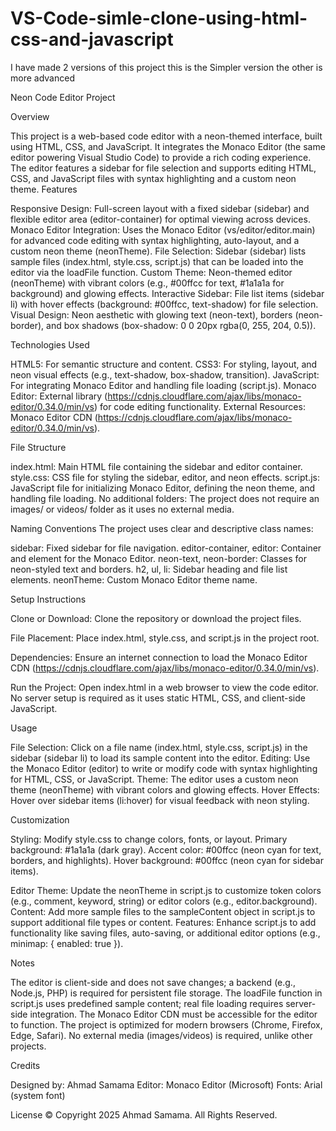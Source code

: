 # VS-Code-simle-clone-using-html-css-and-javascript
I have made 2 versions of this project this is the Simpler version the other is more advanced

Neon Code Editor Project

Overview

This project is a web-based code editor with a neon-themed interface, built using HTML, CSS, and JavaScript. It integrates the Monaco Editor (the same editor powering Visual Studio Code) to provide a rich coding experience. The editor features a sidebar for file selection and supports editing HTML, CSS, and JavaScript files with syntax highlighting and a custom neon theme.
Features

Responsive Design: Full-screen layout with a fixed sidebar (sidebar) and flexible editor area (editor-container) for optimal viewing across devices.
Monaco Editor Integration: Uses the Monaco Editor (vs/editor/editor.main) for advanced code editing with syntax highlighting, auto-layout, and a custom neon theme (neonTheme).
File Selection: Sidebar (sidebar) lists sample files (index.html, style.css, script.js) that can be loaded into the editor via the loadFile function.
Custom Theme: Neon-themed editor (neonTheme) with vibrant colors (e.g., #00ffcc for text, #1a1a1a for background) and glowing effects.
Interactive Sidebar: File list items (sidebar li) with hover effects (background: #00ffcc, text-shadow) for file selection.
Visual Design: Neon aesthetic with glowing text (neon-text), borders (neon-border), and box shadows (box-shadow: 0 0 20px rgba(0, 255, 204, 0.5)).

Technologies Used

HTML5: For semantic structure and content.
CSS3: For styling, layout, and neon visual effects (e.g., text-shadow, box-shadow, transition).
JavaScript: For integrating Monaco Editor and handling file loading (script.js).
Monaco Editor: External library (https://cdnjs.cloudflare.com/ajax/libs/monaco-editor/0.34.0/min/vs) for code editing functionality.
External Resources:
Monaco Editor CDN (https://cdnjs.cloudflare.com/ajax/libs/monaco-editor/0.34.0/min/vs).



File Structure

index.html: Main HTML file containing the sidebar and editor container.
style.css: CSS file for styling the sidebar, editor, and neon effects.
script.js: JavaScript file for initializing Monaco Editor, defining the neon theme, and handling file loading.
No additional folders: The project does not require an images/ or videos/ folder as it uses no external media.

Naming Conventions
The project uses clear and descriptive class names:

sidebar: Fixed sidebar for file navigation.
editor-container, editor: Container and element for the Monaco Editor.
neon-text, neon-border: Classes for neon-styled text and borders.
h2, ul, li: Sidebar heading and file list elements.
neonTheme: Custom Monaco Editor theme name.

Setup Instructions

Clone or Download:
Clone the repository or download the project files.


File Placement:
Place index.html, style.css, and script.js in the project root.


Dependencies:
Ensure an internet connection to load the Monaco Editor CDN (https://cdnjs.cloudflare.com/ajax/libs/monaco-editor/0.34.0/min/vs).


Run the Project:
Open index.html in a web browser to view the code editor.
No server setup is required as it uses static HTML, CSS, and client-side JavaScript.



Usage

File Selection: Click on a file name (index.html, style.css, script.js) in the sidebar (sidebar li) to load its sample content into the editor.
Editing: Use the Monaco Editor (editor) to write or modify code with syntax highlighting for HTML, CSS, or JavaScript.
Theme: The editor uses a custom neon theme (neonTheme) with vibrant colors and glowing effects.
Hover Effects: Hover over sidebar items (li:hover) for visual feedback with neon styling.

Customization

Styling: Modify style.css to change colors, fonts, or layout.
Primary background: #1a1a1a (dark gray).
Accent color: #00ffcc (neon cyan for text, borders, and highlights).
Hover background: #00ffcc (neon cyan for sidebar items).


Editor Theme: Update the neonTheme in script.js to customize token colors (e.g., comment, keyword, string) or editor colors (e.g., editor.background).
Content: Add more sample files to the sampleContent object in script.js to support additional file types or content.
Features: Enhance script.js to add functionality like saving files, auto-saving, or additional editor options (e.g., minimap: { enabled: true }).

Notes

The editor is client-side and does not save changes; a backend (e.g., Node.js, PHP) is required for persistent file storage.
The loadFile function in script.js uses predefined sample content; real file loading requires server-side integration.
The Monaco Editor CDN must be accessible for the editor to function.
The project is optimized for modern browsers (Chrome, Firefox, Edge, Safari).
No external media (images/videos) is required, unlike other projects.

Credits

Designed by: Ahmad Samama
Editor: Monaco Editor (Microsoft)
Fonts: Arial (system font)

License
© Copyright 2025 Ahmad Samama. All Rights Reserved.
